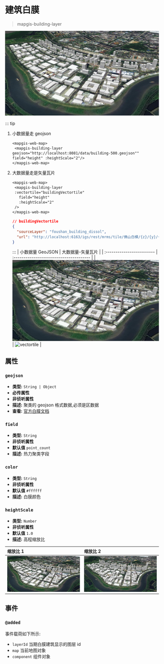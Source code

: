 # 建筑白膜

> mapgis-building-layer

![白膜](./building.png)

::: tip

1. 小数据量走 geojson
   ```vue
   <mapgis-web-map>
    <mapgis-building-layer geojson="http://localhost:8081/data/building-500.geojson"" field="height" :heightScale="2"/>
   </mapgis-web-map>
   ```
2. 大数据量走是矢量瓦片
   ```vue
   <mapgis-web-map>
    <mapgis-building-layer 
    :vectortile="buildingVectortile"
      field="height" 
      :heightScale="2"
    />
   </mapgis-web-map>
   ```
   ```json
   // buildingVectortile
   {
     "sourceLayer": "foushan_building_dissol",
     "url": "http://localhost:6163/igs/rest/mrms/tile/佛山白模/{z}/{y}/{x}?type=cpbf"
   }
   ```
   :::
   | 小数据量 GeoJSON | 大数据量-矢量瓦片 |
   | :------------------------- | :--------------------------------------- |
   | ![geojson](./building.png) | ![vectortile](./building_vectortile.png) |

## 属性

### `geojson`

- **类型:** `String | Object`
- **必传属性**
- **非侦听属性**
- **描述:** 聚类的 geojson 格式数据,必须是区数据
- **查看:** [官方白膜文档](https://docs.mapbox.com/mapbox-gl-js/example/3d-buildings/)

###

### `field`

- **类型:** `String`
- **非侦听属性**
- **默认值** `point_count`
- **描述:** 热力聚类字段

### `color`

- **类型:** `String`
- **非侦听属性**
- **默认值** `#ffffff`
- **描述:** 白膜颜色

### `heightScale`

- **类型:** `Number`
- **非侦听属性**
- **默认值** `1.0`
- **描述:** 高程缩放比

| 缩放比 1                                 | 缩放比 2                                 |
| :--------------------------------------- | :--------------------------------------- |
| ![scale1](./building_height_scale_1.png) | ![scale2](./building_height_scale_2.png) |

## 事件

### `@added`

事件载荷如下所示:

- `layerId` 当期白膜建筑显示的图层 id
- `map` 当前地图对象
- `component` 组件对象
